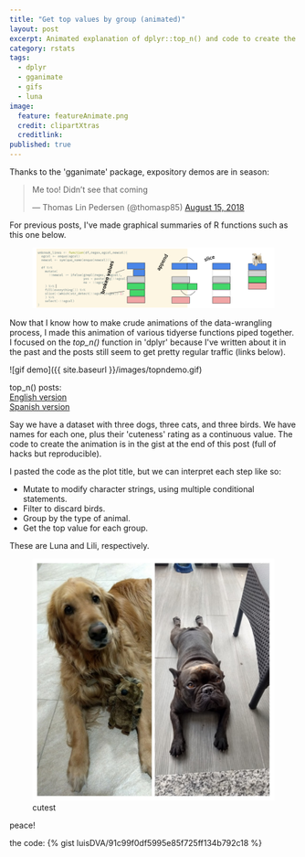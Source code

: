 ```yaml
---
title: "Get top values by group (animated)"
layout: post
excerpt: Animated explanation of dplyr::top_n() and code to create the gif.
category: rstats
tags:
  - dplyr
  - gganimate
  - gifs
  - luna
image:
  feature: featureAnimate.png
  credit: clipartXtras
  creditlink: 
published: true
---
```


Thanks to the 'gganimate' package, expository demos are in season:

<blockquote class="twitter-tweet" data-lang="en"><p lang="en" dir="ltr">Me too! Didn’t see that coming</p>&mdash; Thomas Lin Pedersen (@thomasp85) <a href="https://twitter.com/thomasp85/status/1029586660915326976?ref_src=twsrc%5Etfw">August 15, 2018</a></blockquote>
<script async src="https://platform.twitter.com/widgets.js" charset="utf-8"></script>

For previous posts, I've made graphical summaries of R functions such as this one below.  

<figure>
    <a href="/images/featureUnbreak.png"><img src="/images/featureUnbreak.png"></a>
        <figcaption></figcaption>
</figure>

Now that I know how to make crude animations of the data-wrangling process, I made this animation of various tidyerse functions piped together. I focused on the _top\_n()_ function in 'dplyr' because I've written about it in the past and the posts still seem to get pretty regular traffic (links below).

![gif demo]({{ site.baseurl }}/images/topndemo.gif)
 
top_n() posts:  
[English version](https://luisdva.github.io/rstats/Top-and-bottom-values-for-groups/)  
[Spanish version](https://luisdva.github.io/Valores-m%C3%A1ximos-y-m%C3%ADnimos-para-datos-agrupados/) 


Say we have a dataset with three dogs, three cats, and three birds. We have names for each one, plus their 'cuteness' rating as a continuous value. The code to create the animation is in the gist at the end of this post (full of hacks but reproducible).

I pasted the code as the plot title, but we can interpret each step like so:

- Mutate to modify character strings, using multiple conditional statements.
- Filter to discard birds.
- Group by the type of animal.
- Get the top value for each group.

These are Luna and Lili, respectively. 

<figure>
    <a href="/images/cutest.jpg"><img src="/images/cutest.jpg"></a>
        <figcaption>cutest</figcaption>
</figure>

peace!  

the code:
{% gist luisDVA/91c99f0df5995e85f725ff134b792c18 %}
